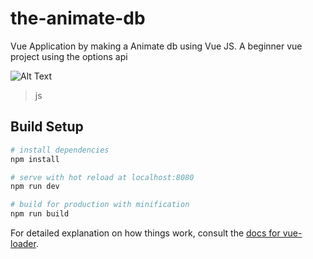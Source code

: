 # the-animate-db
Vue Application by making a Animate db using Vue JS. A beginner vue project using the options api

![Alt Text](https://media.giphy.com/media/vFKqnCdLPNOKc/giphy.gif)




> js

## Build Setup

``` bash
# install dependencies
npm install

# serve with hot reload at localhost:8080
npm run dev

# build for production with minification
npm run build
```

For detailed explanation on how things work, consult the [docs for vue-loader](http://vuejs.github.io/vue-loader).
